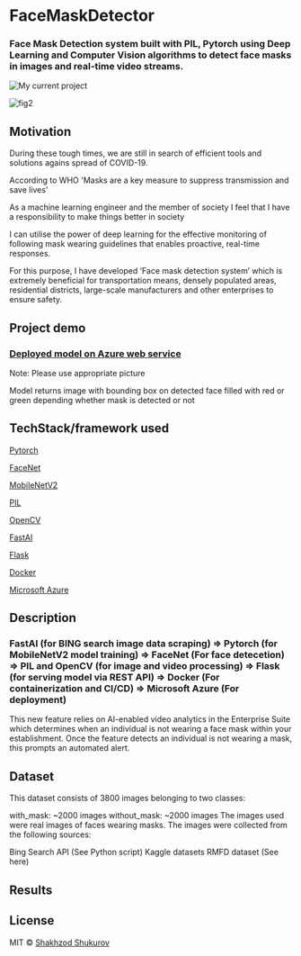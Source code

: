 # FaceMaskDetector

### Face Mask Detection system built with PIL, Pytorch using Deep Learning and Computer Vision algorithms to detect face masks in images and real-time video streams.

![My current project](https://github.com/shushukurov/FaceMaskDetector/blob/main/new.gif)


![fig2](https://github.com/shushukurov/FaceMaskDetector/blob/main/test_et7oykBp.gif)

## Motivation

During these tough	times, we are still in search of efficient tools and solutions agains spread of COVID-19.

According to WHO 'Masks are a key measure to suppress transmission and save lives'

As a machine learning engineer and the member of society I feel that I have a responsibility to make things better in society

I can utilise the power of deep learning for the effective monitoring of following mask wearing guidelines that enables proactive, real-time responses.

For this purpose, I have developed ‘Face mask detection system’ which is extremely beneficial for transportation means, densely populated areas, residential districts, large-scale manufacturers and other enterprises to ensure safety.

## Project demo

### [Deployed model on Azure web service](https://facemask.azurewebsites.net)

Note: Please use appropriate picture 

Model returns image with bounding box on detected face filled with red or green depending whether mask is detected or not

## TechStack/framework used

[Pytorch](https://pytorch.org)

[FaceNet](https://github.com/timesler/facenet-pytorch)

[MobileNetV2](https://arxiv.org/abs/1801.04381)

[PIL](https://pillow.readthedocs.io/en/stable/#)

[OpenCV](http://opencv.org)

[FastAI](http://fast.ai)

[Flask](https://flask.palletsprojects.com/en/1.1.x/)

[Docker](http://docker.com)

[Microsoft Azure](http://azure.microsoft.com)

## Description

### FastAI (for BING search image data scraping) => Pytorch (for MobileNetV2 model training) => FaceNet (For face detecetion) => PIL and OpenCV (for image and video processing) => Flask (for serving model via REST API) => Docker (For containerization and CI/CD) => Microsoft Azure (For deployment) 

This new feature relies on AI-enabled video analytics in the Enterprise Suite which determines when an individual is not wearing a face mask within your establishment. Once the feature detects an individual is not wearing a mask, this prompts an automated alert.

## Dataset

This dataset consists of 3800 images belonging to two classes:

with_mask: ~2000 images
without_mask: ~2000 images
The images used were real images of faces wearing masks. The images were collected from the following sources:

Bing Search API (See Python script)
Kaggle datasets
RMFD dataset (See here)

## Results

## License
MIT © [Shakhzod Shukurov](https://github.com/shushukurov/FaceMaskDetector/blob/main/LICENSE)
